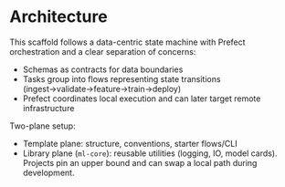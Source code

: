 # Architecture

This scaffold follows a data-centric state machine with Prefect orchestration and a clear separation of concerns:

- Schemas as contracts for data boundaries
- Tasks group into flows representing state transitions (ingest→validate→feature→train→deploy)
- Prefect coordinates local execution and can later target remote infrastructure

Two-plane setup:

- Template plane: structure, conventions, starter flows/CLI
- Library plane (`ml-core`): reusable utilities (logging, IO, model cards). Projects pin an upper bound and can swap a local path during development.

